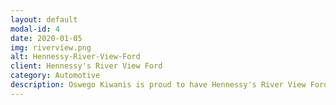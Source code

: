 ```yaml
---
layout: default
modal-id: 4
date: 2020-01-05
img: riverview.png
alt: Hennessy-River-View-Ford
client: Hennessy's River View Ford
category: Automotive
description: Oswego Kiwanis is proud to have Hennessy's River View Ford as a Sponsor!
---
```

